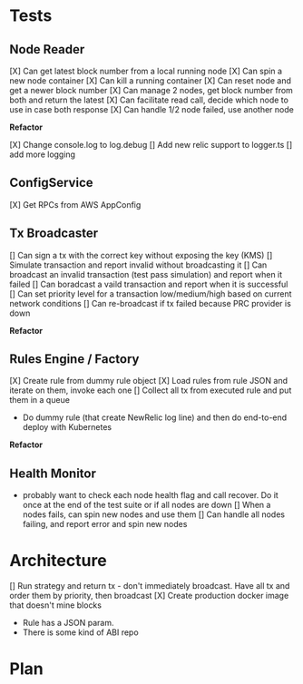 # Tests

## Node Reader
[X] Can get latest block number from a local running node
[X] Can spin a new node container
[X] Can kill a running container
[X] Can reset node and get a newer block number
[X] Can manage 2 nodes, get block number from both and return the latest
[X] Can facilitate read call, decide which node to use in case both response
[X] Can handle 1/2 node failed, use another node

**Refactor**

[X] Change console.log to log.debug
[] Add new relic support to logger.ts
[] add more logging


## ConfigService
[X] Get RPCs from AWS AppConfig

## Tx Broadcaster
[] Can sign a tx with the correct key without exposing the key (KMS)
[] Simulate transaction and report invalid without broadcasting it
[] Can broadcast an invalid transaction (test pass simulation) and report when it failed
[] Can boradcast a vaild transaction and report when it is successful
[] Can set priority level for a transaction low/medium/high based on current network conditions
[] Can re-broadcast if tx failed because PRC provider is down

**Refactor**

## Rules Engine / Factory
[X] Create rule from dummy rule object
[X] Load rules from rule JSON and iterate on them, invoke each one
[] Collect all tx from executed rule and put them in a queue

- Do dummy rule (that create NewRelic log line) and then do end-to-end deploy with Kubernetes

**Refactor**

## Health Monitor
- probably want to check each node health flag and call recover. Do it once at the end of the test suite or if all nodes are down
[] When a nodes fails, can spin new nodes and use them
[] Can handle all nodes failing, and report error and spin new nodes

# Architecture

[] Run strategy and return tx - don't immediately broadcast. Have all tx and order them by priority, then broadcast
[X] Create production docker image that doesn't mine blocks


- Rule has a JSON param.
- There is some kind of ABI repo

# Plan 


